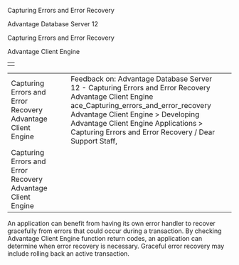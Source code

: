 Capturing Errors and Error Recovery




Advantage Database Server 12  

Capturing Errors and Error Recovery

Advantage Client Engine

|  |
| --- |
|  |

|  |  |  |  |  |
| --- | --- | --- | --- | --- |
| Capturing Errors and Error Recovery  Advantage Client Engine |  |  | Feedback on: Advantage Database Server 12 - Capturing Errors and Error Recovery Advantage Client Engine ace\_Capturing\_errors\_and\_error\_recovery Advantage Client Engine > Developing Advantage Client Engine Applications > Capturing Errors and Error Recovery / Dear Support Staff, |  |
| Capturing Errors and Error Recovery  Advantage Client Engine |  |  |  |  |

An application can benefit from having its own error handler to recover gracefully from errors that could occur during a transaction. By checking Advantage Client Engine function return codes, an application can determine when error recovery is necessary. Graceful error recovery may include rolling back an active transaction.